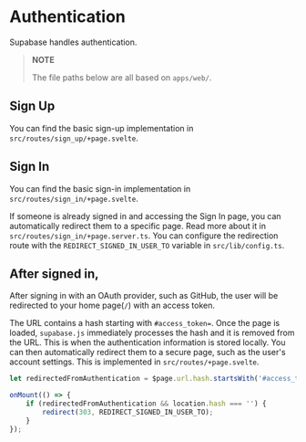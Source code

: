 # Authentication

Supabase handles authentication.

> **NOTE**
>
> The file paths below are all based on `apps/web/`.

## Sign Up

You can find the basic sign-up implementation in `src/routes/sign_up/+page.svelte`.

## Sign In

You can find the basic sign-in implementation in `src/routes/sign_in/+page.svelte`.

If someone is already signed in and accessing the Sign In page, you can automatically redirect them to a specific page. Read more about it in `src/routes/sign_in/+page.server.ts`. You can configure the redirection route with the `REDIRECT_SIGNED_IN_USER_TO` variable in `src/lib/config.ts`.

## After signed in,

After signing in with an OAuth provider, such as GitHub, the user will be redirected to your home page(`/`) with an access token.

The URL contains a hash starting with `#access_token=`. Once the page is loaded, `supabase.js` immediately processes the hash and it is removed from the URL. This is when the authentication information is stored locally. You can then automatically redirect them to a secure page, such as the user's account settings. This is implemented in `src/routes/+page.svelte`.

```js
let redirectedFromAuthentication = $page.url.hash.startsWith('#access_token=');

onMount(() => {
	if (redirectedFromAuthentication && location.hash === '') {
		redirect(303, REDIRECT_SIGNED_IN_USER_TO);
	}
});
```
